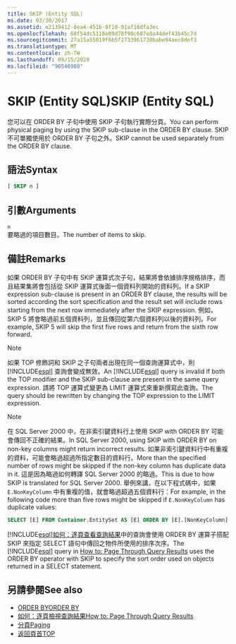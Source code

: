 ```yaml
---
title: SKIP (Entity SQL)
ms.date: 03/30/2017
ms.assetid: e2139412-8ea4-451b-8f10-91af18dfa3ec
ms.openlocfilehash: 68f54dc5118e09d78f98c687e8a44def43b45c7d
ms.sourcegitcommit: 27a15a55019f6b5f2733961738babe94aec0def3
ms.translationtype: MT
ms.contentlocale: zh-TW
ms.lasthandoff: 09/15/2020
ms.locfileid: "90540988"
---
```

# <a name="skip-entity-sql"></a><span data-ttu-id="89580-102">SKIP (Entity SQL)</span><span class="sxs-lookup"><span data-stu-id="89580-102">SKIP (Entity SQL)</span></span>

<span data-ttu-id="89580-103">您可以在 ORDER BY 子句中使用 SKIP 子句執行實際分頁。</span><span class="sxs-lookup"><span data-stu-id="89580-103">You can perform physical paging by using the SKIP sub-clause in the ORDER BY clause.</span></span> <span data-ttu-id="89580-104">SKIP 不可單獨使用於 ORDER BY 子句之外。</span><span class="sxs-lookup"><span data-stu-id="89580-104">SKIP cannot be used separately from the ORDER BY clause.</span></span>

## <a name="syntax"></a><span data-ttu-id="89580-105">語法</span><span class="sxs-lookup"><span data-stu-id="89580-105">Syntax</span></span>

```sql
[ SKIP n ]
```

## <a name="arguments"></a><span data-ttu-id="89580-106">引數</span><span class="sxs-lookup"><span data-stu-id="89580-106">Arguments</span></span>

`n` \
<span data-ttu-id="89580-107">要略過的項目數目。</span><span class="sxs-lookup"><span data-stu-id="89580-107">The number of items to skip.</span></span>

## <a name="remarks"></a><span data-ttu-id="89580-108">備註</span><span class="sxs-lookup"><span data-stu-id="89580-108">Remarks</span></span>

<span data-ttu-id="89580-109">如果 ORDER BY 子句中有 SKIP 運算式次子句，結果將會依據排序規格排序，而且結果集將會包括從 SKIP 運算式後面一個資料列開始的資料列。</span><span class="sxs-lookup"><span data-stu-id="89580-109">If a SKIP expression sub-clause is present in an ORDER BY clause, the results will be sorted according the sort specification and the result set will include rows starting from the next row immediately after the SKIP expression.</span></span> <span data-ttu-id="89580-110">例如，SKIP 5 將會略過前五個資料列，並且傳回從第六個資料列以後的資料列。</span><span class="sxs-lookup"><span data-stu-id="89580-110">For example, SKIP 5 will skip the first five rows and return from the sixth row forward.</span></span>

> [!NOTE]
> <span data-ttu-id="89580-111">如果 TOP 修飾詞和 SKIP 之子句兩者出現在同一個查詢運算式中，則 [!INCLUDE[esql](../../../../../../includes/esql-md.md)] 查詢會變成無效。</span><span class="sxs-lookup"><span data-stu-id="89580-111">An [!INCLUDE[esql](../../../../../../includes/esql-md.md)] query is invalid if both the TOP modifier and the SKIP sub-clause are present in the same query expression.</span></span> <span data-ttu-id="89580-112">請將 TOP 運算式變更為 LIMIT 運算式來重新撰寫此查詢。</span><span class="sxs-lookup"><span data-stu-id="89580-112">The query should be rewritten by changing the TOP expression to the LIMIT expression.</span></span>

> [!NOTE]
> <span data-ttu-id="89580-113">在 SQL Server 2000 中，在非索引鍵資料行上使用 SKIP with ORDER BY 可能會傳回不正確的結果。</span><span class="sxs-lookup"><span data-stu-id="89580-113">In SQL Server 2000, using SKIP with ORDER BY on non-key columns might return incorrect results.</span></span> <span data-ttu-id="89580-114">如果非索引鍵資料行中有重複的資料，可能會略過超過所指定數目的資料行。</span><span class="sxs-lookup"><span data-stu-id="89580-114">More than the specified number of rows might be skipped if the non-key column has duplicate data in it.</span></span> <span data-ttu-id="89580-115">這是因為略過如何轉譯 SQL Server 2000 的略過。</span><span class="sxs-lookup"><span data-stu-id="89580-115">This is due to how SKIP is translated for SQL Server 2000.</span></span> <span data-ttu-id="89580-116">舉例來講，在以下程式碼中，如果 `E.NonKeyColumn` 中有重複的值，就會略過超過五個資料行：</span><span class="sxs-lookup"><span data-stu-id="89580-116">For example, in the following code more than five rows might be skipped if `E.NonKeyColumn` has duplicate values:</span></span>
>
> ```sql
> SELECT [E] FROM Container.EntitySet AS [E] ORDER BY [E].[NonKeyColumn] DESC SKIP 5L
> ```

<span data-ttu-id="89580-117">[!INCLUDE[esql](../../../../../../includes/esql-md.md)][如何：逐頁查看查詢結果](/previous-versions/dotnet/netframework-4.0/bb738702(v=vs.100))中的查詢會使用 ORDER BY 運算子搭配 SKIP 來指定 SELECT 語句中傳回之物件所使用的排序次序。</span><span class="sxs-lookup"><span data-stu-id="89580-117">The [!INCLUDE[esql](../../../../../../includes/esql-md.md)] query in [How to: Page Through Query Results](/previous-versions/dotnet/netframework-4.0/bb738702(v=vs.100)) uses the ORDER BY operator with SKIP to specify the sort order used on objects returned in a SELECT statement.</span></span>

## <a name="see-also"></a><span data-ttu-id="89580-118">另請參閱</span><span class="sxs-lookup"><span data-stu-id="89580-118">See also</span></span>

- [<span data-ttu-id="89580-119">ORDER BY</span><span class="sxs-lookup"><span data-stu-id="89580-119">ORDER BY</span></span>](order-by-entity-sql.md)
- <span data-ttu-id="89580-120">[如何：逐頁檢視查詢結果](/previous-versions/dotnet/netframework-4.0/bb738702(v=vs.100))</span><span class="sxs-lookup"><span data-stu-id="89580-120">[How to: Page Through Query Results](/previous-versions/dotnet/netframework-4.0/bb738702(v=vs.100))</span></span>
- [<span data-ttu-id="89580-121">分頁</span><span class="sxs-lookup"><span data-stu-id="89580-121">Paging</span></span>](paging-entity-sql.md)
- [<span data-ttu-id="89580-122">返回頁首</span><span class="sxs-lookup"><span data-stu-id="89580-122">TOP</span></span>](top-entity-sql.md)
